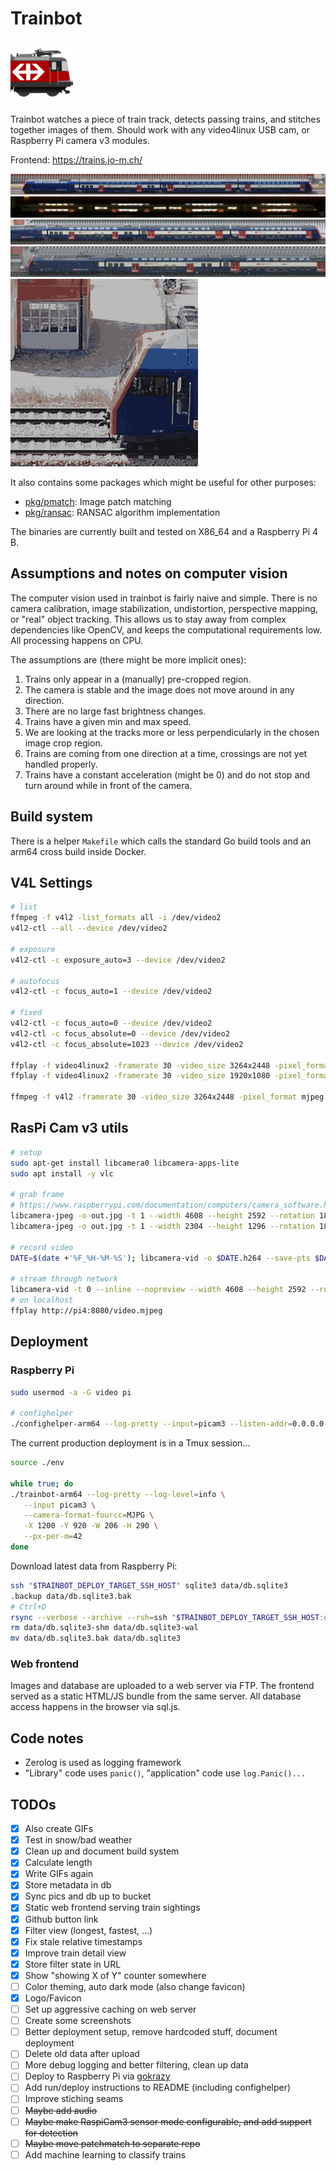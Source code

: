 # Trainbot

<img src="frontend/src/assets/logo-day.svg" height="100" width="100">

Trainbot watches a piece of train track, detects passing trains, and stitches together images of them.
Should work with any video4linux USB cam, or Raspberry Pi camera v3 modules.

Frontend: <https://trains.jo-m.ch/>

[<img src="internal/pkg/stitch/testdata/day.jpg">](internal/pkg/stitch/testdata/day.jpg)
[<img src="internal/pkg/stitch/testdata/night.jpg">](internal/pkg/stitch/testdata/night.jpg)
[<img src="internal/pkg/stitch/testdata/rain.jpg">](internal/pkg/stitch/testdata/rain.jpg)
[<img src="internal/pkg/stitch/testdata/snow.jpg">](internal/pkg/stitch/testdata/snow.jpg)
[<img src="demo.gif">](demo.gif)

It also contains some packages which might be useful for other purposes:

* [pkg/pmatch](pkg/pmatch): Image patch matching
* [pkg/ransac](pkg/ransac): RANSAC algorithm implementation

The binaries are currently built and tested on X86_64 and a Raspberry Pi 4 B.

## Assumptions and notes on computer vision

The computer vision used in trainbot is fairly naive and simple.
There is no camera calibration, image stabilization, undistortion, perspective mapping, or "real" object tracking.
This allows us to stay away from complex dependencies like OpenCV, and keeps the computational requirements low.
All processing happens on CPU.

The assumptions are (there might be more implicit ones):

1. Trains only appear in a (manually) pre-cropped region.
1. The camera is stable and the image does not move around in any direction.
1. There are no large fast brightness changes.
1. Trains have a given min and max speed.
1. We are looking at the tracks more or less perpendicularly in the chosen image crop region.
1. Trains are coming from one direction at a time, crossings are not yet handled properly.
1. Trains have a constant acceleration (might be 0) and do not stop and turn around while in front of the camera.

## Build system

There is a helper `Makefile` which calls the standard Go build tools and an arm64 cross build inside Docker.

## V4L Settings

```bash
# list
ffmpeg -f v4l2 -list_formats all -i /dev/video2
v4l2-ctl --all --device /dev/video2

# exposure
v4l2-ctl -c exposure_auto=3 --device /dev/video2

# autofocus
v4l2-ctl -c focus_auto=1 --device /dev/video2

# fixed
v4l2-ctl -c focus_auto=0 --device /dev/video2
v4l2-ctl -c focus_absolute=0 --device /dev/video2
v4l2-ctl -c focus_absolute=1023 --device /dev/video2

ffplay -f video4linux2 -framerate 30 -video_size 3264x2448 -pixel_format mjpeg /dev/video2
ffplay -f video4linux2 -framerate 30 -video_size 1920x1080 -pixel_format mjpeg /dev/video2

ffmpeg -f v4l2 -framerate 30 -video_size 3264x2448 -pixel_format mjpeg -i /dev/video2 output.avi
```

## RasPi Cam v3 utils

```bash
# setup
sudo apt-get install libcamera0 libcamera-apps-lite
sudo apt install -y vlc

# grab frame
# https://www.raspberrypi.com/documentation/computers/camera_software.html#libcamera-and-libcamera-apps
libcamera-jpeg -o out.jpg -t 1 --width 4608 --height 2592 --rotation 180 --autofocus-mode=manual --lens-position=2
libcamera-jpeg -o out.jpg -t 1 --width 2304 --height 1296 --rotation 180 --autofocus-mode=manual --lens-position=4.5 --roi 0.25,0.5,0.5,0.5

# record video
DATE=$(date +'%F_%H-%M-%S'); libcamera-vid -o $DATE.h264 --save-pts $DATE.txt --width 1080 --height 720 --rotation 180 --autofocus-mode=manual --lens-position=0 -t 0

# stream through network
libcamera-vid -t 0 --inline --nopreview --width 4608 --height 2592 --rotation 180 --codec mjpeg --framerate 5 --listen -o tcp://0.0.0.0:8080 --autofocus-mode=manual --lens-position=0 --roi 0.25,0.5,0.5,0.5
# on localhost
ffplay http://pi4:8080/video.mjpeg
```

## Deployment

### Raspberry Pi

```bash
sudo usermod -a -G video pi

# confighelper
./confighelper-arm64 --log-pretty --input=picam3 --listen-addr=0.0.0.0:8080
```

The current production deployment is in a Tmux session...

```bash
source ./env

while true; do
./trainbot-arm64 --log-pretty --log-level=info \
   --input picam3 \
   --camera-format-fourcc=MJPG \
   -X 1200 -Y 920 -W 206 -H 290 \
   --px-per-m=42
done
```

Download latest data from Raspberry Pi:

```bash
ssh "$TRAINBOT_DEPLOY_TARGET_SSH_HOST" sqlite3 data/db.sqlite3
.backup data/db.sqlite3.bak
# Ctrl+D
rsync --verbose --archive --rsh=ssh "$TRAINBOT_DEPLOY_TARGET_SSH_HOST:data/" data/
rm data/db.sqlite3-shm data/db.sqlite3-wal
mv data/db.sqlite3.bak data/db.sqlite3
```

### Web frontend

Images and database are uploaded to a web server via FTP.
The frontend served as a static HTML/JS bundle from the same server.
All database access happens in the browser via sql.js.

## Code notes

* Zerolog is used as logging framework
* "Library" code uses `panic()`, "application" code use `log.Panic()...`

## TODOs

- [x] Also create GIFs
- [x] Test in snow/bad weather
- [x] Clean up and document build system
- [x] Calculate length
- [x] Write GIFs again
- [x] Store metadata in db
- [x] Sync pics and db up to bucket
- [x] Static web frontend serving train sightings
- [x] Github button link
- [x] Filter view (longest, fastest, ...)
- [x] Fix stale relative timestamps
- [x] Improve train detail view
- [x] Store filter state in URL
- [x] Show "showing X of Y" counter somewhere
- [ ] Color theming, auto dark mode (also change favicon)
- [x] Logo/Favicon
- [ ] Set up aggressive caching on web server
- [ ] Create some screenshots
- [ ] Better deployment setup, remove hardcoded stuff, document deployment
- [ ] Delete old data after upload
- [ ] More debug logging and better filtering, clean up data
- [ ] Deploy to Raspberry Pi via [gokrazy](https://gokrazy.org/)
- [ ] Add run/deploy instructions to README (including confighelper)
- [ ] Improve stiching seams
- [ ] ~~Maybe add audio~~
- [ ] ~~Maybe make RaspiCam3 sensor mode configurable, and add support for detection~~
- [ ] ~~Maybe move patchmatch to separate repo~~
- [ ] Add machine learning to classify trains

